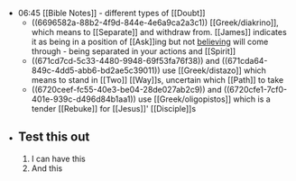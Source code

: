 - 06:45 [[Bible Notes]] - different types of [[Doubt]]
	- ((6696582a-88b2-4f9d-844e-4e6a9ca2a3c1)) [[Greek/diakrino]], which means to [[Separate]] and withdraw from. [[James]] indicates it as being in a position of [[Ask]]ing but not [believing]([[God]]) will come through - being separated in your actions and [[Spirit]]
	- ((671cd7cd-5c33-4480-9948-69f53fa76f38)) and ((671cda64-849c-4dd5-abb6-bd2ae5c39011)) use [[Greek/distazo]] which means to stand in [[Two]] [[Way]]s, uncertain which [[Path]] to take
	- ((6720ceef-fc55-40e3-be04-28de027ab2c9)) and ((6720cfe1-7cf0-401e-939c-d496d84b1aa1)) use [[Greek/oligopistos]] which is a tender [[Rebuke]] for [[Jesus]]' [[Disciple]]s
- ## Test this out
  1. I can have this
  2. And this